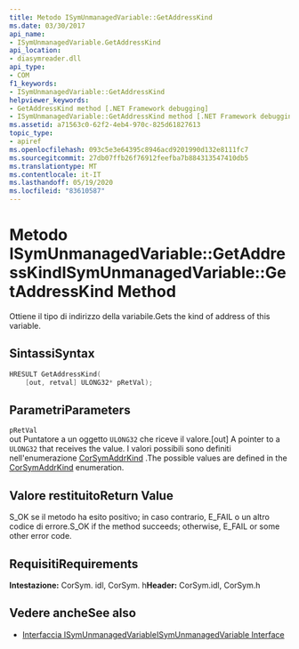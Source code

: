 ```yaml
---
title: Metodo ISymUnmanagedVariable::GetAddressKind
ms.date: 03/30/2017
api_name:
- ISymUnmanagedVariable.GetAddressKind
api_location:
- diasymreader.dll
api_type:
- COM
f1_keywords:
- ISymUnmanagedVariable::GetAddressKind
helpviewer_keywords:
- GetAddressKind method [.NET Framework debugging]
- ISymUnmanagedVariable::GetAddressKind method [.NET Framework debugging]
ms.assetid: a71563c0-62f2-4eb4-970c-825d61827613
topic_type:
- apiref
ms.openlocfilehash: 093c5e3e64395c8946acd9201990d132e8111fc7
ms.sourcegitcommit: 27db07ffb26f76912feefba7b884313547410db5
ms.translationtype: MT
ms.contentlocale: it-IT
ms.lasthandoff: 05/19/2020
ms.locfileid: "83610587"
---
```

# <a name="isymunmanagedvariablegetaddresskind-method"></a><span data-ttu-id="707a2-102">Metodo ISymUnmanagedVariable::GetAddressKind</span><span class="sxs-lookup"><span data-stu-id="707a2-102">ISymUnmanagedVariable::GetAddressKind Method</span></span>
<span data-ttu-id="707a2-103">Ottiene il tipo di indirizzo della variabile.</span><span class="sxs-lookup"><span data-stu-id="707a2-103">Gets the kind of address of this variable.</span></span>  
  
## <a name="syntax"></a><span data-ttu-id="707a2-104">Sintassi</span><span class="sxs-lookup"><span data-stu-id="707a2-104">Syntax</span></span>  
  
```cpp  
HRESULT GetAddressKind(  
    [out, retval] ULONG32* pRetVal);  
```  
  
## <a name="parameters"></a><span data-ttu-id="707a2-105">Parametri</span><span class="sxs-lookup"><span data-stu-id="707a2-105">Parameters</span></span>  
 `pRetVal`  
 <span data-ttu-id="707a2-106">out Puntatore a un oggetto `ULONG32` che riceve il valore.</span><span class="sxs-lookup"><span data-stu-id="707a2-106">[out] A pointer to a `ULONG32` that receives the value.</span></span> <span data-ttu-id="707a2-107">I valori possibili sono definiti nell'enumerazione [CorSymAddrKind](corsymaddrkind-enumeration.md) .</span><span class="sxs-lookup"><span data-stu-id="707a2-107">The possible values are defined in the [CorSymAddrKind](corsymaddrkind-enumeration.md) enumeration.</span></span>  
  
## <a name="return-value"></a><span data-ttu-id="707a2-108">Valore restituito</span><span class="sxs-lookup"><span data-stu-id="707a2-108">Return Value</span></span>  
 <span data-ttu-id="707a2-109">S_OK se il metodo ha esito positivo; in caso contrario, E_FAIL o un altro codice di errore.</span><span class="sxs-lookup"><span data-stu-id="707a2-109">S_OK if the method succeeds; otherwise, E_FAIL or some other error code.</span></span>  
  
## <a name="requirements"></a><span data-ttu-id="707a2-110">Requisiti</span><span class="sxs-lookup"><span data-stu-id="707a2-110">Requirements</span></span>  
 <span data-ttu-id="707a2-111">**Intestazione:** CorSym. idl, CorSym. h</span><span class="sxs-lookup"><span data-stu-id="707a2-111">**Header:** CorSym.idl, CorSym.h</span></span>  
  
## <a name="see-also"></a><span data-ttu-id="707a2-112">Vedere anche</span><span class="sxs-lookup"><span data-stu-id="707a2-112">See also</span></span>

- [<span data-ttu-id="707a2-113">Interfaccia ISymUnmanagedVariable</span><span class="sxs-lookup"><span data-stu-id="707a2-113">ISymUnmanagedVariable Interface</span></span>](isymunmanagedvariable-interface.md)
